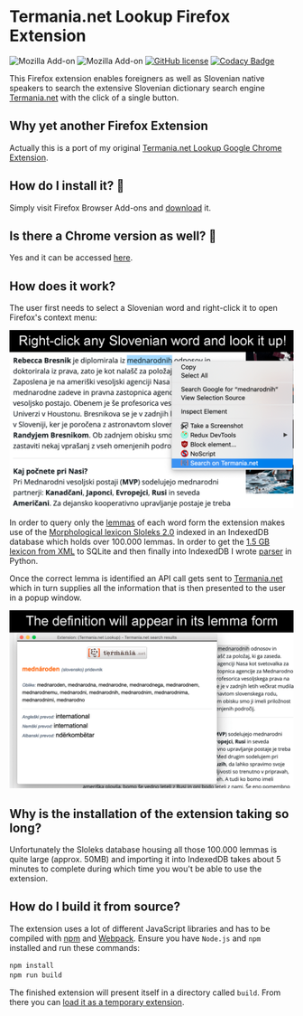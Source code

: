 # Termania.net Lookup Firefox Extension

![Mozilla Add-on](https://img.shields.io/amo/v/termania-net-lookup)
![Mozilla Add-on](https://img.shields.io/amo/users/termania-net-lookup)
[![GitHub license](https://img.shields.io/github/license/techouse/termania-firefox-extension)](https://github.com/techouse/termania-firefox-extension/blob/master/LICENSE)
[![Codacy Badge](https://api.codacy.com/project/badge/Grade/72f7d4de02be4536bc96c5bc5b06c9a6)](https://www.codacy.com/manual/techouse/termania-firefox-extension?utm_source=github.com&amp;utm_medium=referral&amp;utm_content=techouse/termania-firefox-extension&amp;utm_campaign=Badge_Grade)

This Firefox extension enables foreigners as well as Slovenian native speakers to search the extensive Slovenian
dictionary search engine [Termania.net](https://www.termania.net) with the click of a single button.

## Why yet another Firefox Extension
Actually this is a port of my original [Termania.net Lookup Google Chrome Extension](https://github.com/techouse/termania-chrome-extension).

## How do I install it? :rocket:
Simply visit Firefox Browser Add-ons and [download](https://addons.mozilla.org/en-US/firefox/addon/termania-net-lookup/) it.

## Is there a Chrome version as well? :crystal_ball:
Yes and it can be accessed [here](https://github.com/techouse/termania-chrome-extension).

## How does it work?
The user first needs to select a Slovenian word and right-click it to open Firefox's context menu:

![Context menu](screenshots/context.png)

In order to query only the [lemmas][1] of each word form the extension makes use of the
[Morphological lexicon Sloleks 2.0](http://eng.slovenscina.eu/sloleks/opis) indexed in an IndexedDB database
which holds over 100.000 lemmas.
In order to get the [1.5 GB lexicon from XML](https://www.clarin.si/repository/xmlui/handle/11356/1230) to SQLite and
then finally into IndexedDB I wrote [parser](https://github.com/techouse/sloleks-parser) in Python.

Once the correct lemma is identified an API call gets sent to [Termania.net](https://www.termania.net)
which in turn supplies all the information that is then presented to the user in a popup window.

![Results](screenshots/result.png)

## Why is the installation of the extension taking so long?
Unfortunately the Sloleks database housing all those 100.000 lemmas is quite large (approx. 50MB)
and importing it into IndexedDB takes about 5 minutes to complete during which time you wou't be
able to use the extension.

## How do I build it from source?
The extension uses a lot of different JavaScript libraries and has to be compiled with [npm](https://nodejs.org/en/)
and [Webpack](https://webpack.js.org). Ensure you have `Node.js` and `npm` installed and run these commands:

```bash
npm install
npm run build
```

The finished extension will present itself in a directory called `build`. From there you can
[load it as a temporary extension](https://extensionworkshop.com/documentation/develop/temporary-installation-in-firefox/).


[1]: https://en.wikipedia.org/wiki/Lemma_(morphology)
